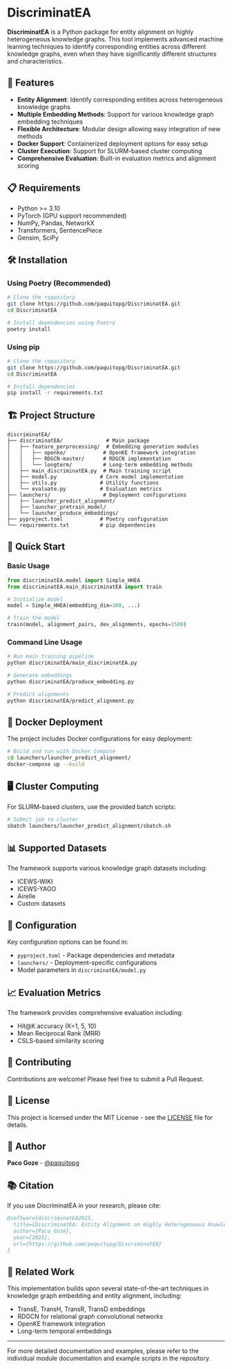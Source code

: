 # DiscriminatEA

**DiscriminatEA** is a Python package for entity alignment on highly heterogeneous knowledge graphs. This tool implements advanced machine learning techniques to identify corresponding entities across different knowledge graphs, even when they have significantly different structures and characteristics.

## 🚀 Features

- **Entity Alignment**: Identify corresponding entities across heterogeneous knowledge graphs
- **Multiple Embedding Methods**: Support for various knowledge graph embedding techniques
- **Flexible Architecture**: Modular design allowing easy integration of new methods
- **Docker Support**: Containerized deployment options for easy setup
- **Cluster Execution**: Support for SLURM-based cluster computing
- **Comprehensive Evaluation**: Built-in evaluation metrics and alignment scoring

## 📋 Requirements

- Python >= 3.10
- PyTorch (GPU support recommended)
- NumPy, Pandas, NetworkX
- Transformers, SentencePiece
- Gensim, SciPy

## 🛠️ Installation

### Using Poetry (Recommended)

```bash
# Clone the repository
git clone https://github.com/paquitopg/DiscriminatEA.git
cd DiscriminatEA

# Install dependencies using Poetry
poetry install
```

### Using pip

```bash
# Clone the repository
git clone https://github.com/paquitopg/DiscriminatEA.git
cd DiscriminatEA

# Install dependencies
pip install -r requirements.txt
```

## 🏗️ Project Structure

```
discriminatEA/
├── discriminatEA/              # Main package
│   ├── feature_perprocessing/  # Embedding generation modules
│   │   ├── openke/            # OpenKE framework integration
│   │   ├── RDGCN-master/      # RDGCN implementation
│   │   └── longterm/          # Long-term embedding methods
│   ├── main_discriminatEA.py  # Main training script
│   ├── model.py              # Core model implementation
│   ├── utils.py              # Utility functions
│   └── evaluate.py           # Evaluation metrics
├── launchers/                 # Deployment configurations
│   ├── launcher_predict_alignment/
│   ├── launcher_pretrain_model/
│   └── launcher_produce_embeddings/
├── pyproject.toml            # Poetry configuration
└── requirements.txt          # pip dependencies
```

## 🚀 Quick Start

### Basic Usage

```python
from discriminatEA.model import Simple_HHEA
from discriminatEA.main_discriminatEA import train

# Initialize model
model = Simple_HHEA(embedding_dim=300, ...)

# Train the model
train(model, alignment_pairs, dev_alignments, epochs=1500)
```

### Command Line Usage

```bash
# Run main training pipeline
python discriminatEA/main_discriminatEA.py

# Generate embeddings
python discriminatEA/produce_embedding.py

# Predict alignments
python discriminatEA/predict_alignment.py
```

## 🐳 Docker Deployment

The project includes Docker configurations for easy deployment:

```bash
# Build and run with Docker Compose
cd launchers/launcher_predict_alignment/
docker-compose up --build
```

## 🖥️ Cluster Computing

For SLURM-based clusters, use the provided batch scripts:

```bash
# Submit job to cluster
sbatch launchers/launcher_predict_alignment/sbatch.sh
```

## 📊 Supported Datasets

The framework supports various knowledge graph datasets including:
- ICEWS-WIKI
- ICEWS-YAGO
- Airelle
- Custom datasets

## 🔧 Configuration

Key configuration options can be found in:
- `pyproject.toml` - Package dependencies and metadata
- `launchers/` - Deployment-specific configurations
- Model parameters in `discriminatEA/model.py`

## 📈 Evaluation Metrics

The framework provides comprehensive evaluation including:
- Hit@K accuracy (K=1, 5, 10)
- Mean Reciprocal Rank (MRR)
- CSLS-based similarity scoring

## 🤝 Contributing

Contributions are welcome! Please feel free to submit a Pull Request.

## 📄 License

This project is licensed under the MIT License - see the [LICENSE](LICENSE) file for details.

## 👤 Author

**Paco Goze** - [@paquitopg](https://github.com/paquitopg)

## 📚 Citation

If you use DiscriminatEA in your research, please cite:

```bibtex
@software{discriminatEA2025,
  title={DiscriminatEA: Entity Alignment on Highly Heterogeneous Knowledge Graphs},
  author={Paco Goze},
  year={2025},
  url={https://github.com/paquitopg/DiscriminatEA}
}
```

## 🔗 Related Work

This implementation builds upon several state-of-the-art techniques in knowledge graph embedding and entity alignment, including:
- TransE, TransH, TransR, TransD embeddings
- RDGCN for relational graph convolutional networks
- OpenKE framework integration
- Long-term temporal embeddings

---

For more detailed documentation and examples, please refer to the individual module documentation and example scripts in the repository.
